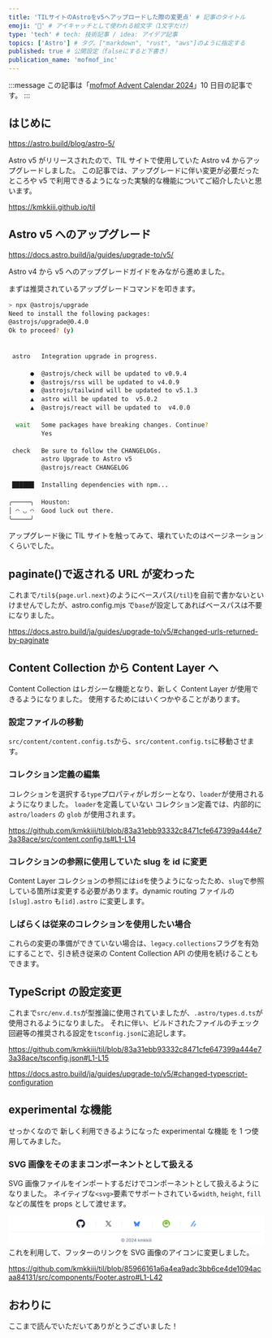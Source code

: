```yaml
---
title: 'TILサイトのAstroをv5へアップロードした際の変更点' # 記事のタイトル
emoji: '🚀' # アイキャッチとして使われる絵文字（1文字だけ）
type: 'tech' # tech: 技術記事 / idea: アイデア記事
topics: ['Astro'] # タグ。["markdown", "rust", "aws"]のように指定する
published: true # 公開設定（falseにすると下書き）
publication_name: 'mofmof_inc'
---
```


:::message
この記事は「[mofmof Advent Calendar 2024](https://qiita.com/advent-calendar/2024/mofmof)」10 日目の記事です。
:::

## はじめに

https://astro.build/blog/astro-5/

Astro v5 がリリースされたので、TIL サイトで使用していた Astro v4 からアップグレードしました。
この記事では、アップグレードに伴い変更が必要だったところや v5 で利用できるようになった実験的な機能についてご紹介したいと思います。

https://kmkkiii.github.io/til

## Astro v5 へのアップグレード

https://docs.astro.build/ja/guides/upgrade-to/v5/

Astro v4 から v5 へのアップグレードガイドをみながら進めました。

まずは推奨されているアップグレードコマンドを叩きます。

```bash
> npx @astrojs/upgrade
Need to install the following packages:
@astrojs/upgrade@0.4.0
Ok to proceed? (y)


 astro   Integration upgrade in progress.

      ●  @astrojs/check will be updated to v0.9.4
      ●  @astrojs/rss will be updated to v4.0.9
      ●  @astrojs/tailwind will be updated to v5.1.3
      ▲  astro will be updated to  v5.0.2
      ▲  @astrojs/react will be updated to  v4.0.0

  wait   Some packages have breaking changes. Continue?
         Yes

 check   Be sure to follow the CHANGELOGs.
         astro Upgrade to Astro v5
         @astrojs/react CHANGELOG

 ██████  Installing dependencies with npm...

╭─────╮  Houston:
│ ◠ ◡ ◠  Good luck out there.
╰─────╯
```

アップグレード後に TIL サイトを触ってみて、壊れていたのはページネーションくらいでした。

## paginate()で返される URL が変わった

これまで`/til${page.url.next}`のようにベースパス(`/til`)を自前で書かないといけませんでしたが、astro.config.mjs で`base`が設定してあればベースパスは不要になりました。

https://docs.astro.build/ja/guides/upgrade-to/v5/#changed-urls-returned-by-paginate

## Content Collection から Content Layer へ

Content Collection はレガシーな機能となり、新しく Content Layer が使用できるようになりました。
使用するためにはいくつかやることがあります。

### 設定ファイルの移動

`src/content/content.config.ts`から、`src/content.config.ts`に移動させます。

### コレクション定義の編集

コレクションを選択する`type`プロパティがレガシーとなり、`loader`が使用されるようになりました。
`loader`を定義していない コレクション定義では、内部的に`astro/loaders` の `glob` が使用されます。

https://github.com/kmkkiii/til/blob/83a31ebb93332c8471cfe647399a444e73a38ace/src/content.config.ts#L1-L14

### コレクションの参照に使用していた slug を id に変更

Content Layer コレクションの参照には`id`を使うようになったため、`slug`で参照している箇所は変更する必要があります。dynamic routing ファイルの`[slug].astro` も`[id].astro` に変更します。

### しばらくは従来のコレクションを使用したい場合

これらの変更の準備ができていない場合は、`legacy.collections`フラグを有効にすることで、引き続き従来の Content Collection API の使用を続けることもできます。

## TypeScript の設定変更

これまで`src/env.d.ts`が型推論に使用されていましたが、`.astro/types.d.ts`が使用されるようになりました。
それに伴い、ビルドされたファイルのチェック回避等の推奨される設定を`tsconfig.json`に追記します。

https://github.com/kmkkiii/til/blob/83a31ebb93332c8471cfe647399a444e73a38ace/tsconfig.json#L1-L15

https://docs.astro.build/ja/guides/upgrade-to/v5/#changed-typescript-configuration

## experimental な機能

せっかくなので 新しく利用できるようになった experimental な機能 を 1 つ使用してみました。

### SVG 画像をそのままコンポーネントとして扱える

SVG 画像ファイルをインポートするだけでコンポーネントとして扱えるようになりました。
ネイティブな`<svg>`要素でサポートされている`width`, `height`, `fill`などの属性を props として渡せます。

![TILサイトのフッター](/images/astro_upgrade_to_v5/til-footer.png)
これを利用して、フッターのリンクを SVG 画像のアイコンに変更しました。

https://github.com/kmkkiii/til/blob/85966161a6a4ea9adc3bb6ce4de1094acaa84131/src/components/Footer.astro#L1-L42

## おわりに

ここまで読んでいただいてありがとうございました！
